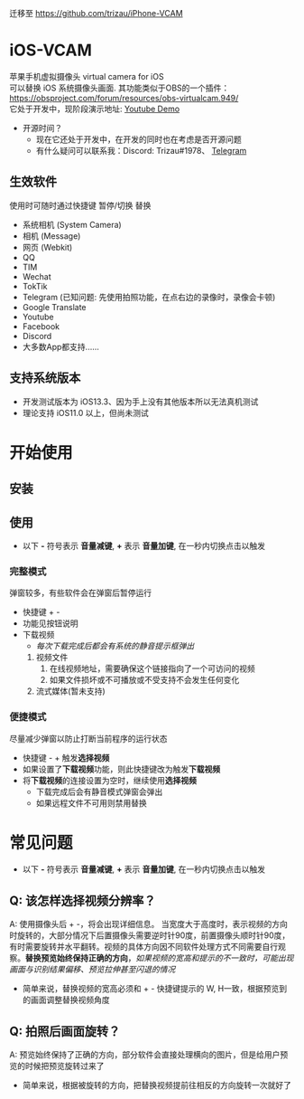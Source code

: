 迁移至 https://github.com/trizau/iPhone-VCAM

# iOS-VCAM
苹果手机虚拟摄像头 virtual camera for iOS  
可以替换 iOS 系统摄像头画面. 其功能类似于OBS的一个插件：https://obsproject.com/forum/resources/obs-virtualcam.949/  
它处于开发中，现阶段演示地址:  [Youtube Demo](https://youtu.be/tJGXZreAW8M)

- 开源时间？
  - 现在它还处于开发中，在开发的同时也在考虑是否开源问题
  - 有什么疑问可以联系我：Discord: Trizau#1978、 [Telegram](https://t.me/trizau)

## 生效软件
使用时可随时通过快捷键 暂停/切换 替换
- 系统相机 (System Camera)
- 相机 (Message)
- 网页 (Webkit)
- QQ
- TIM
- Wechat
- TokTik
- Telegram (已知问题: 先使用拍照功能，在点右边的录像时，录像会卡顿)
- Google Translate
- Youtube
- Facebook
- Discord
- 大多数App都支持......

## 支持系统版本

- 开发测试版本为 iOS13.3、因为手上没有其他版本所以无法真机测试
- 理论支持 iOS11.0 以上，但尚未测试


# 开始使用

## 安装

## 使用
- 以下 **-** 符号表示 **音量减键**, **+** 表示 **音量加键**, 在一秒内切换点击以触发

### 完整模式
弹窗较多，有些软件会在弹窗后暂停运行
- 快捷键 + -
- 功能见按钮说明
- 下载视频
    - *每次下载完成后都会有系统的静音提示框弹出*
    1. 视频文件
        1. 在线视频地址，需要确保这个链接指向了一个可访问的视频
        2. 如果文件损坏或不可播放或不受支持不会发生任何变化
    2. 流式媒体(暂未支持)

### 便捷模式
尽量减少弹窗以防止打断当前程序的运行状态  
- 快捷键 - + 触发**选择视频**
- 如果设置了**下载视频**功能，则此快捷键改为触发**下载视频**
- 将**下载视频**的连接设置为空时，继续使用**选择视频**
    - 下载完成后会有静音模式弹窗会弹出
    - 如果远程文件不可用则禁用替换

# 常见问题
- 以下 **-** 符号表示 **音量减键**, **+** 表示 **音量加键**, 在一秒内切换点击以触发

## Q: 该怎样选择视频分辨率？
A: 使用摄像头后 + -，将会出现详细信息。 当宽度大于高度时，表示视频的方向时旋转的，大部分情况下后置摄像头需要逆时针90度，前置摄像头顺时针90度，有时需要旋转并水平翻转。视频的具体方向因不同软件处理方式不同需要自行观察。**替换预览始终保持正确的方向**，*如果视频的宽高和提示的不一致时，可能出现画面与识别结果偏移、预览拉伸甚至闪退的情况*
- 简单来说，替换视频的宽高必须和 + - 快捷键提示的 W, H一致，根据预览到的画面调整替换视频角度

## Q: 拍照后画面旋转？
A: 预览始终保持了正确的方向，部分软件会直接处理横向的图片，但是给用户预览的时候把预览旋转过来了
- 简单来说，根据被旋转的方向，把替换视频提前往相反的方向旋转一次就好了

